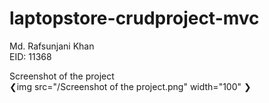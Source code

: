 # laptopstore-crudproject-mvc
Md. Rafsunjani Khan <br/>
EID: 11368 <br/>


Screenshot of the project </br>
❮img src="/Screenshot of the project.png" width="100" ❯
